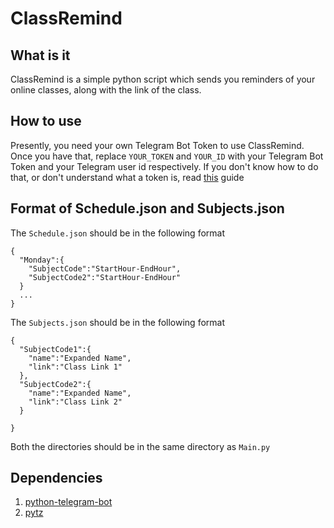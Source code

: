 # ClassRemind

## What is it

ClassRemind is a simple python script which sends you reminders of your online classes, along with the link of the class. 

## How to use

Presently, you need your own Telegram Bot Token to use ClassRemind. Once you have that, replace `YOUR_TOKEN` and `YOUR_ID` with your Telegram Bot Token and your Telegram user id respectively. If you don't know how to do that, or don't understand what a token is, read [this](https://www.siteguarding.com/en/how-to-get-telegram-bot-api-token) guide

## Format of Schedule.json and Subjects.json

The `Schedule.json` should be in the following format

```
{
  "Monday":{
    "SubjectCode":"StartHour-EndHour",
    "SubjectCode2":"StartHour-EndHour"
  }
  ...
}
```

The `Subjects.json` should be in the following format

```
{
  "SubjectCode1":{
    "name":"Expanded Name",
    "link":"Class Link 1"
  },
  "SubjectCode2":{
    "name":"Expanded Name",
    "link":"Class Link 2"
  }
  
}
```

Both the directories should be in the same directory as `Main.py`

## Dependencies

1. [python-telegram-bot](https://python-telegram-bot.org/)
4. [pytz](https://pypi.org/project/pytz/)
